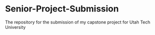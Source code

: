 # Senior-Project-Submission
The repository for the submission of my capstone project for Utah Tech University
